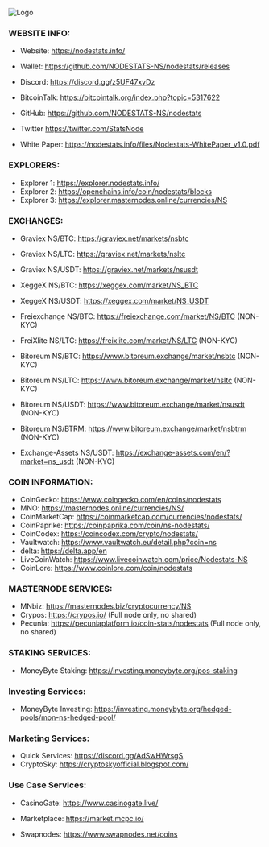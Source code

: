 ![Logo](https://nodestats.info/pics/logos/Rect-Black.png)

### WEBSITE INFO:

- Website: https://nodestats.info/
- Wallet: https://github.com/NODESTATS-NS/nodestats/releases

- Discord: https://discord.gg/z5UF47xvDz
- BitcoinTalk: https://bitcointalk.org/index.php?topic=5317622
- GitHub: https://github.com/NODESTATS-NS/nodestats
- Twitter https://twitter.com/StatsNode
- White Paper: https://nodestats.info/files/Nodestats-WhitePaper_v1.0.pdf 

### EXPLORERS:

- Explorer 1: https://explorer.nodestats.info/
- Explorer 2: https://openchains.info/coin/nodestats/blocks
- Explorer 3: https://explorer.masternodes.online/currencies/NS 

### EXCHANGES:

- Graviex NS/BTC:  https://graviex.net/markets/nsbtc
- Graviex NS/LTC:  https://graviex.net/markets/nsltc
- Graviex NS/USDT:  https://graviex.net/markets/nsusdt

- XeggeX NS/BTC: https://xeggex.com/market/NS_BTC
- XeggeX NS/USDT: https://xeggex.com/market/NS_USDT

- Freiexchange NS/BTC: https://freiexchange.com/market/NS/BTC (NON-KYC)
- FreiXlite NS/LTC: https://freixlite.com/market/NS/LTC (NON-KYC)

- Bitoreum NS/BTC: https://www.bitoreum.exchange/market/nsbtc (NON-KYC)
- Bitoreum NS/LTC: https://www.bitoreum.exchange/market/nsltc (NON-KYC)
- Bitoreum NS/USDT: https://www.bitoreum.exchange/market/nsusdt (NON-KYC)
- Bitoreum NS/BTRM: https://www.bitoreum.exchange/market/nsbtrm (NON-KYC)

- Exchange-Assets NS/USDT: https://exchange-assets.com/en/?market=ns_usdt (NON-KYC) 

### COIN INFORMATION:

- CoinGecko: https://www.coingecko.com/en/coins/nodestats
- MNO: https://masternodes.online/currencies/NS/
- CoinMarketCap: https://coinmarketcap.com/currencies/nodestats/
- CoinPaprike: https://coinpaprika.com/coin/ns-nodestats/
- CoinCodex: https://coincodex.com/crypto/nodestats/
- Vaultwatch: https://www.vaultwatch.eu/detail.php?coin=ns
- delta: https://delta.app/en
- LiveCoinWatch: https://www.livecoinwatch.com/price/Nodestats-NS
- CoinLore: https://www.coinlore.com/coin/nodestats

### MASTERNODE SERVICES:

- MNbiz: https://masternodes.biz/cryptocurrency/NS
- Crypos: https://crypos.io/ (Full node only, no shared)
- Pecunia: https://pecuniaplatform.io/coin-stats/nodestats (Full node only, no shared)

### STAKING SERVICES:

- MoneyByte Staking: https://investing.moneybyte.org/pos-staking 

### Investing Services:

- MoneyByte Investing: https://investing.moneybyte.org/hedged-pools/mon-ns-hedged-pool/

### Marketing Services:

- Quick Services: https://discord.gg/AdSwHWrsgS
- CryptoSky: https://cryptoskyofficial.blogspot.com/

### Use Case Services:

- CasinoGate: https://www.casinogate.live/

- Marketplace: https://market.mcpc.io/
- Swapnodes: https://www.swapnodes.net/coins